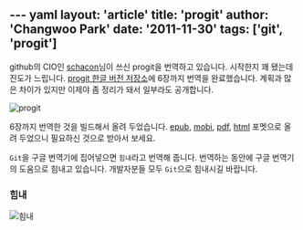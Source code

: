 --- yaml
layout: 'article'
title: 'progit'
author: 'Changwoo Park'
date: '2011-11-30'
tags: ['git', 'progit']
---

github의 CIO인 [schacon](http://github.com/schacon)님이 쓰신 progit을 번역하고 있습니다. 시작한지 꽤 됐는데 진도가 느립니다. [progit 한글 버전 저장소][]에 6장까지 번역을 완료했습니다. 계획과 많은 차이가 있지만 이제야 좀 정리가 돼서 일부라도 공개합니다.

[progit 한글 버전 저장소]: https://github.com/dogfeet/progit

![progit](/articles/2011/progit/progit.book-big.jpg)

6장까지 번역한 것을 빌드해서 올려 두었습니다. [epub](http://dogfeet.github.com/progit/progit.ko.epub), [mobi](http://dogfeet.github.com/progit/progit.ko.mobi), [pdf](http://dogfeet.github.com/progit/progit.ko.pdf), [html](http://dogfeet.github.com/progit/progit.ko.html) 포멧으로 올려 두었으니 필요하신 것으로 받아서 보세요.

`Git`을 구글 번역기에 집어넣으면 `힘내`라고 번역해 줍니다. 번역하는 동안에 구글 번역기의 도움으로 힘내고 있습니다. 개발자분들 모두 `Git`으로 힘내시길 바랍니다.

### 힘내

![힘내](/articles/2011/progit/git-.png)

